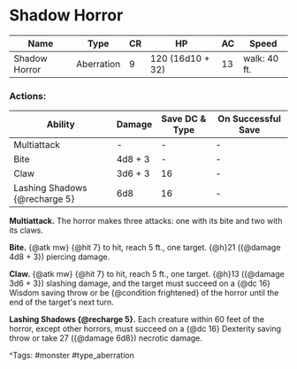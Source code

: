 # Shadow Horror

| Name | Type | CR | HP | AC | Speed |
|------|------|----|----|----|-------|
| Shadow Horror | Aberration | 9 | 120 (16d10 + 32) | 13 | walk: 40 ft. |

### Actions:

| Ability | Damage | Save DC & Type | On Successful Save |
|---------|--------|----------------|--------------------|
| Multiattack | - | - | - |
| Bite | 4d8 + 3 | - | - |
| Claw | 3d6 + 3 | 16 | - |
| Lashing Shadows {@recharge 5} | 6d8 | 16 | - |


**Multiattack.** The horror makes three attacks: one with its bite and two with its claws.

**Bite.** {@atk mw} {@hit 7} to hit, reach 5 ft., one target. {@h}21 ({@damage 4d8 + 3}) piercing damage.

**Claw.** {@atk mw} {@hit 7} to hit, reach 5 ft., one target. {@h}13 ({@damage 3d6 + 3}) slashing damage, and the target must succeed on a {@dc 16} Wisdom saving throw or be {@condition frightened} of the horror until the end of the target's next turn.

**Lashing Shadows {@recharge 5}.** Each creature within 60 feet of the horror, except other horrors, must succeed on a {@dc 16} Dexterity saving throw or take 27 ({@damage 6d8}) necrotic damage.

^Tags: #monster #type_aberration